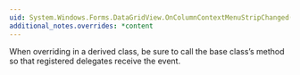 ```yaml
---
uid: System.Windows.Forms.DataGridView.OnColumnContextMenuStripChanged(System.Windows.Forms.DataGridViewColumnEventArgs)
additional_notes.overrides: *content
---
```


<p>When overriding <xref href="System.Windows.Forms.DataGridView.OnColumnContextMenuStripChanged(System.Windows.Forms.DataGridViewColumnEventArgs)"></xref> in a derived class, be sure to call the base class’s <xref href="System.Windows.Forms.DataGridView.OnColumnContextMenuStripChanged(System.Windows.Forms.DataGridViewColumnEventArgs)"></xref> method so that registered delegates receive the event.</p>


